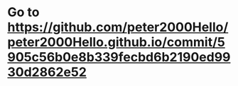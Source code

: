 # Go to https://github.com/peter2000Hello/peter2000Hello.github.io/commit/5905c56b0e8b339fecbd6b2190ed9930d2862e52
